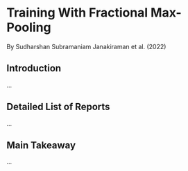 # Training With Fractional Max-Pooling

By Sudharshan Subramaniam Janakiraman et al. (2022)

## Introduction

...

## Detailed List of Reports

...

## Main Takeaway

...

